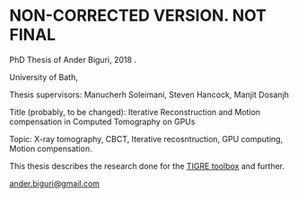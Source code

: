 

# NON-CORRECTED VERSION. NOT FINAL

PhD Thesis of Ander Biguri, 2018 .

University of Bath,

Thesis supervisors: Manucherh Soleimani, Steven Hancock, Manjit Dosanjh

Title (probably, to be changed): Iterative Reconstruction and Motion compensation in Computed Tomography on GPUs

Topic: X-ray tomography, CBCT, Iterative recosntruction, GPU computing, Motion compensation. 



This thesis describes the research done for the [TIGRE toolbox](https://github.com/CERN/TIGRE) and further.




ander.biguri@gmail.com
